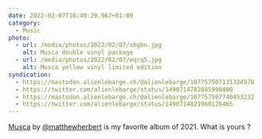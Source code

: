 ```yaml
---
date: 2022-02-07T16:49:29.967+01:00
category:
  - Music
photo:
  - url: /media/photos/2022/02/07/xbgbn.jpg
    alt: Musca double vinyl package
  - url: /media/photos/2022/02/07/eqrq5.jpg
    alt: Musca yellow vinyl limited edition
syndication:
  - https://mastodon.alienlebarge.ch/@alienlebarge/107757507131324978
  - https://twitter.com/alienlebarge/status/1490714782885990400
  - https://mastodon.alienlebarge.ch/@alienlebarge/107757507740453232
  - https://twitter.com/alienlebarge/status/1490714821960126465
---
```

[Musca](http://matthewherbert.com/new-album-musca/ "Blog post about Musca’s release on matthewherbert.com") by [@matthewherbert](https://twitter.com/matthewherbert) is my favorite album of 2021.
What is yours ?
